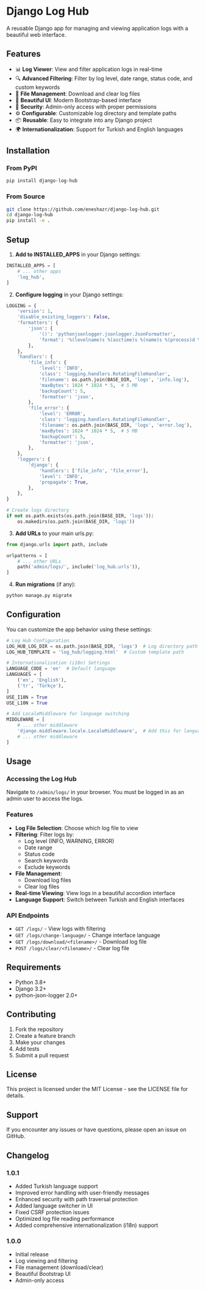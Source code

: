 # Django Log Hub

A reusable Django app for managing and viewing application logs with a beautiful web interface.

## Features

- 📊 **Log Viewer**: View and filter application logs in real-time
- 🔍 **Advanced Filtering**: Filter by log level, date range, status code, and custom keywords
- 📁 **File Management**: Download and clear log files
- 🎨 **Beautiful UI**: Modern Bootstrap-based interface
- 🔐 **Security**: Admin-only access with proper permissions
- ⚙️ **Configurable**: Customizable log directory and template paths
- 📦 **Reusable**: Easy to integrate into any Django project
- 🌍 **Internationalization**: Support for Turkish and English languages

## Installation

### From PyPI

```bash
pip install django-log-hub
```

### From Source

```bash
git clone https://github.com/eneshazr/django-log-hub.git
cd django-log-hub
pip install -e .
```

## Setup

1. **Add to INSTALLED_APPS** in your Django settings:

```python
INSTALLED_APPS = [
    # ... other apps
    'log_hub',
]
```

2. **Configure logging** in your Django settings:

```python
LOGGING = {
    'version': 1,
    'disable_existing_loggers': False,
    'formatters': {
        'json': {
            '()': 'pythonjsonlogger.jsonlogger.JsonFormatter',
            'format': '%(levelname)s %(asctime)s %(name)s %(process)d %(thread)d %(message)s %(status_code)s %(taskName)s %(request)s',
        },
    },
    'handlers': {
        'file_info': {
            'level': 'INFO',
            'class': 'logging.handlers.RotatingFileHandler',
            'filename': os.path.join(BASE_DIR, 'logs', 'info.log'),
            'maxBytes': 1024 * 1024 * 5,  # 5 MB
            'backupCount': 5,
            'formatter': 'json',
        },
        'file_error': {
            'level': 'ERROR',
            'class': 'logging.handlers.RotatingFileHandler',
            'filename': os.path.join(BASE_DIR, 'logs', 'error.log'),
            'maxBytes': 1024 * 1024 * 5,  # 5 MB
            'backupCount': 5,
            'formatter': 'json',
        },
    },
    'loggers': {
        'django': {
            'handlers': ['file_info', 'file_error'],
            'level': 'INFO',
            'propagate': True,
        },
    },
}

# Create logs directory
if not os.path.exists(os.path.join(BASE_DIR, 'logs')):
    os.makedirs(os.path.join(BASE_DIR, 'logs'))
```

3. **Add URLs** to your main urls.py:

```python
from django.urls import path, include

urlpatterns = [
    # ... other URLs
    path('admin/logs/', include('log_hub.urls')),
]
```

4. **Run migrations** (if any):

```bash
python manage.py migrate
```

## Configuration

You can customize the app behavior using these settings:

```python
# Log Hub Configuration
LOG_HUB_LOG_DIR = os.path.join(BASE_DIR, 'logs')  # Log directory path
LOG_HUB_TEMPLATE = 'log_hub/logging.html'  # Custom template path

# Internationalization (i18n) Settings
LANGUAGE_CODE = 'en'  # Default language
LANGUAGES = [
    ('en', 'English'),
    ('tr', 'Türkçe'),
]
USE_I18N = True
USE_L10N = True

# Add LocaleMiddleware for language switching
MIDDLEWARE = [
    # ... other middleware
    'django.middleware.locale.LocaleMiddleware',  # Add this for language support
    # ... other middleware
]
```

## Usage

### Accessing the Log Hub

Navigate to `/admin/logs/` in your browser. You must be logged in as an admin user to access the logs.

### Features

- **Log File Selection**: Choose which log file to view
- **Filtering**: Filter logs by:
  - Log level (INFO, WARNING, ERROR)
  - Date range
  - Status code
  - Search keywords
  - Exclude keywords
- **File Management**:
  - Download log files
  - Clear log files
- **Real-time Viewing**: View logs in a beautiful accordion interface
- **Language Support**: Switch between Turkish and English interfaces

### API Endpoints

- `GET /logs/` - View logs with filtering
- `GET /logs/change-language/` - Change interface language
- `GET /logs/download/<filename>/` - Download log file
- `POST /logs/clear/<filename>/` - Clear log file

## Requirements

- Python 3.8+
- Django 3.2+
- python-json-logger 2.0+

## Contributing

1. Fork the repository
2. Create a feature branch
3. Make your changes
4. Add tests
5. Submit a pull request

## License

This project is licensed under the MIT License - see the LICENSE file for details.

## Support

If you encounter any issues or have questions, please open an issue on GitHub.

## Changelog

### 1.0.1
- Added Turkish language support
- Improved error handling with user-friendly messages
- Enhanced security with path traversal protection
- Added language switcher in UI
- Fixed CSRF protection issues
- Optimized log file reading performance
- Added comprehensive internationalization (i18n) support

### 1.0.0
- Initial release
- Log viewing and filtering
- File management (download/clear)
- Beautiful Bootstrap UI
- Admin-only access
